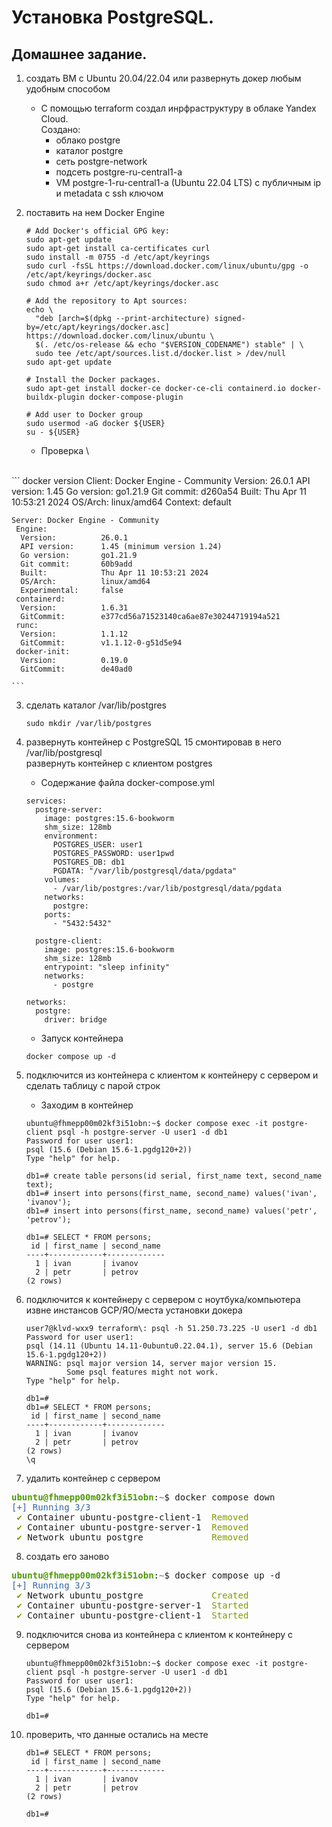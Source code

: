 # Установка PostgreSQL. 
## Домашнее задание.
1. создать ВМ с Ubuntu 20.04/22.04 или развернуть докер любым удобным способом

    - С помощью terraform создал инрфраструктуру в облаке Yandex Cloud. \
      Создано: 
      - облако postgre
      - каталог postgre
      - сеть postgre-network
      - подсеть postgre-ru-central1-a
      - VM postgre-1-ru-central1-a (Ubuntu 22.04 LTS) с публичным ip и metadata с ssh ключом
2. поставить на нем Docker Engine
    ```
    # Add Docker's official GPG key:
    sudo apt-get update
    sudo apt-get install ca-certificates curl
    sudo install -m 0755 -d /etc/apt/keyrings
    sudo curl -fsSL https://download.docker.com/linux/ubuntu/gpg -o /etc/apt/keyrings/docker.asc
    sudo chmod a+r /etc/apt/keyrings/docker.asc
    
    # Add the repository to Apt sources:
    echo \
      "deb [arch=$(dpkg --print-architecture) signed-by=/etc/apt/keyrings/docker.asc] https://download.docker.com/linux/ubuntu \
      $(. /etc/os-release && echo "$VERSION_CODENAME") stable" | \
      sudo tee /etc/apt/sources.list.d/docker.list > /dev/null
    sudo apt-get update

    # Install the Docker packages.
    sudo apt-get install docker-ce docker-ce-cli containerd.io docker-buildx-plugin docker-compose-plugin

    # Add user to Docker group
    sudo usermod -aG docker ${USER}
    su - ${USER}
    ```
    - Проверка \
  <br/>
    ```
    docker version
    Client: Docker Engine - Community
     Version:           26.0.1
     API version:       1.45
     Go version:        go1.21.9
     Git commit:        d260a54
     Built:             Thu Apr 11 10:53:21 2024
     OS/Arch:           linux/amd64
     Context:           default
    
    Server: Docker Engine - Community
     Engine:
      Version:          26.0.1
      API version:      1.45 (minimum version 1.24)
      Go version:       go1.21.9
      Git commit:       60b9add
      Built:            Thu Apr 11 10:53:21 2024
      OS/Arch:          linux/amd64
      Experimental:     false
     containerd:
      Version:          1.6.31
      GitCommit:        e377cd56a71523140ca6ae87e30244719194a521
     runc:
      Version:          1.1.12
      GitCommit:        v1.1.12-0-g51d5e94
     docker-init:
      Version:          0.19.0
      GitCommit:        de40ad0
    
    ```
3. сделать каталог /var/lib/postgres
   ```
   sudo mkdir /var/lib/postgres
   ```
4. развернуть контейнер с PostgreSQL 15 смонтировав в него /var/lib/postgresql \
   развернуть контейнер с клиентом postgres
    - Содержание файла docker-compose.yml
    ```
    services:
      postgre-server:
        image: postgres:15.6-bookworm
        shm_size: 128mb
        environment:
          POSTGRES_USER: user1
          POSTGRES_PASSWORD: user1pwd
          POSTGRES_DB: db1
          PGDATA: "/var/lib/postgresql/data/pgdata"  
        volumes:
          - /var/lib/postgres:/var/lib/postgresql/data/pgdata
        networks:
          postgre:
        ports:
          - "5432:5432"    
    
      postgre-client:
        image: postgres:15.6-bookworm
        shm_size: 128mb
        entrypoint: "sleep infinity"
        networks:
          - postgre
    
    networks:
      postgre:
        driver: bridge
    ```
    - Запуск контейнера
    ```
    docker compose up -d
    ```  

5. подключится из контейнера с клиентом к контейнеру с сервером и сделать таблицу с парой строк
   - Заходим в контейнер 
   ```
   ubuntu@fhmepp00m02kf3i51obn:~$ docker compose exec -it postgre-client psql -h postgre-server -U user1 -d db1
   Password for user user1: 
   psql (15.6 (Debian 15.6-1.pgdg120+2))
   Type "help" for help.
   
   db1=# create table persons(id serial, first_name text, second_name text);
   db1=# insert into persons(first_name, second_name) values('ivan', 'ivanov');
   db1=# insert into persons(first_name, second_name) values('petr', 'petrov');

   db1=# SELECT * FROM persons;
    id | first_name | second_name 
   ----+------------+-------------
     1 | ivan       | ivanov
     2 | petr       | petrov
   (2 rows)
   ```
6. подключится к контейнеру с сервером с ноутбука/компьютера извне инстансов GCP/ЯО/места установки докера
   ```
   user7@klvd-wxx9 terraform\: psql -h 51.250.73.225 -U user1 -d db1
   Password for user user1: 
   psql (14.11 (Ubuntu 14.11-0ubuntu0.22.04.1), server 15.6 (Debian 15.6-1.pgdg120+2))
   WARNING: psql major version 14, server major version 15.
            Some psql features might not work.
   Type "help" for help.
   
   db1=# 
   db1=# SELECT * FROM persons;
    id | first_name | second_name 
   ----+------------+-------------
     1 | ivan       | ivanov
     2 | petr       | petrov
   (2 rows)
   \q

7. удалить контейнер с сервером
    
<pre><font color="#4E9A06"><b>ubuntu@fhmepp00m02kf3i51obn</b></font>:<font       color="#829395"><b>~</b></font>$ docker compose down
<font color="#3465A4">[+] Running 3/3</font>      
 <font color="#849900">✔</font> Container ubuntu-postgre-client-1  <font       color="#849900">Removed</font>                                                                                                                                                          <font color="#3465A4">10.3s </font>
 <font color="#849900">✔</font> Container ubuntu-postgre-server-1  <font       color="#849900">Removed</font>                                                                                                                                                           <font color="#3465A4">0.3s </font>
 <font color="#849900">✔</font> Network ubuntu_postgre             <font       color="#849900">Removed</font></pre> 
 
8. создать его заново

<pre><font color="#4E9A06"><b>ubuntu@fhmepp00m02kf3i51obn</b></font>:<font color="#829395"><b>~</b></font>$ docker compose up -d
<font color="#3465A4">[+] Running 3/3</font>
 <font color="#849900">✔</font> Network ubuntu_postgre             <font color="#849900">Created</font>                                                                                                                                                           <font color="#3465A4">0.1s </font>
 <font color="#849900">✔</font> Container ubuntu-postgre-server-1  <font color="#849900">Started</font>                                                                                                                                                           <font color="#3465A4">0.1s </font>
 <font color="#849900">✔</font> Container ubuntu-postgre-client-1  <font color="#849900">Started</font></pre>   


9. подключится снова из контейнера с клиентом к контейнеру с сервером
   ```
   ubuntu@fhmepp00m02kf3i51obn:~$ docker compose exec -it postgre-client psql -h postgre-server -U user1 -d db1
   Password for user user1: 
   psql (15.6 (Debian 15.6-1.pgdg120+2))
   Type "help" for help.
   
   db1=#

10. проверить, что данные остались на месте
    ```
    db1=# SELECT * FROM persons;
     id | first_name | second_name 
    ----+------------+-------------
      1 | ivan       | ivanov
      2 | petr       | petrov
    (2 rows)
    
    db1=#       